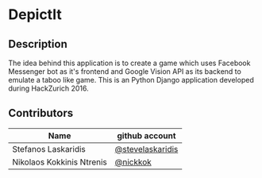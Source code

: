 # DepictIt

## Description

The idea behind this application is to create a game which uses Facebook Messenger bot as it's frontend and Google Vision API as its backend to emulate a taboo like game.
This is an Python Django application developed during HackZurich 2016.
 
## Contributors

| Name | github account |
| --- | --- |
| Stefanos Laskaridis | [@stevelaskaridis](https://github.com/stevelaskaridis) |
| Nikolaos Kokkinis Ntrenis | [@nickkok](https://github.com/nickkok) |
